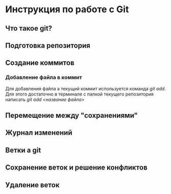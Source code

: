 # Инструкция по работе с Git

## Что такое git?

## Подготовка репозитория

## Создание коммитов

### Добавление файла в коммит
Для добавления файла а текущий коммит используется команда *git add*. Для этого достаточно в терминале с папкой текущего репозитория написать *git add <название файла>*

## Перемещение между "сохранениями"

## Журнал изменений

## Ветки а git 

## Сохранение веток и решение конфликтов

## Удаление веток